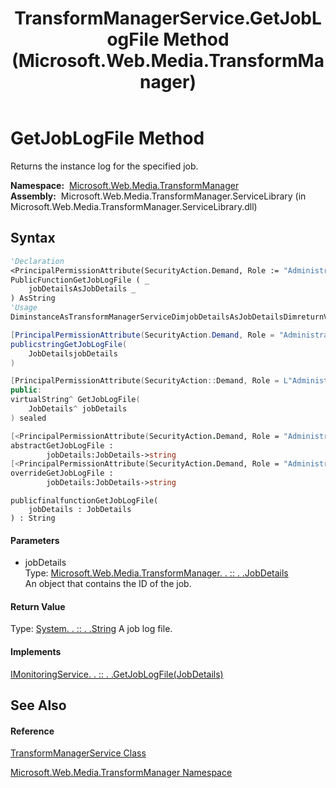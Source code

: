 ﻿---
title: TransformManagerService.GetJobLogFile Method  (Microsoft.Web.Media.TransformManager)
TOCTitle: GetJobLogFile Method
ms:assetid: M:Microsoft.Web.Media.TransformManager.TransformManagerService.GetJobLogFile(Microsoft.Web.Media.TransformManager.JobDetails)
ms:mtpsurl: https://msdn.microsoft.com/en-us/library/microsoft.web.media.transformmanager.transformmanagerservice.getjoblogfile(v=VS.90)
ms:contentKeyID: 35521032
ms.date: 06/14/2012
mtps_version: v=VS.90
f1_keywords:
- Microsoft.Web.Media.TransformManager.TransformManagerService.GetJobLogFile
dev_langs:
- CSharp
- JScript
- VB
- FSharp
- c++
api_location:
- Microsoft.Web.Media.TransformManager.ServiceLibrary.dll
api_name:
- Microsoft.Web.Media.TransformManager.TransformManagerService.GetJobLogFile
api_type:
- Managed
topic_type:
- apiref
- kbSyntax
product_family_name: VS
ROBOTS: INDEX,FOLLOW
---

# GetJobLogFile Method

Returns the instance log for the specified job.

**Namespace:**  [Microsoft.Web.Media.TransformManager](microsoft-web-media-transformmanager-namespace.md)  
**Assembly:**  Microsoft.Web.Media.TransformManager.ServiceLibrary (in Microsoft.Web.Media.TransformManager.ServiceLibrary.dll)

## Syntax

``` vb
'Declaration
<PrincipalPermissionAttribute(SecurityAction.Demand, Role := "Administrators")> _
PublicFunctionGetJobLogFile ( _
    jobDetailsAsJobDetails _
) AsString
'Usage
DiminstanceAsTransformManagerServiceDimjobDetailsAsJobDetailsDimreturnValueAsStringreturnValue = instance.GetJobLogFile(jobDetails)
```

``` csharp
[PrincipalPermissionAttribute(SecurityAction.Demand, Role = "Administrators")]
publicstringGetJobLogFile(
    JobDetailsjobDetails
)
```

``` c++
[PrincipalPermissionAttribute(SecurityAction::Demand, Role = L"Administrators")]
public:
virtualString^ GetJobLogFile(
    JobDetails^ jobDetails
) sealed
```

``` fsharp
[<PrincipalPermissionAttribute(SecurityAction.Demand, Role = "Administrators")>]
abstractGetJobLogFile : 
        jobDetails:JobDetails->string 
[<PrincipalPermissionAttribute(SecurityAction.Demand, Role = "Administrators")>]
overrideGetJobLogFile : 
        jobDetails:JobDetails->string
```

``` jscript
publicfinalfunctionGetJobLogFile(
    jobDetails : JobDetails
) : String
```

#### Parameters

  - jobDetails  
    Type: [Microsoft.Web.Media.TransformManager. . :: . .JobDetails](jobdetails-class-microsoft-web-media-transformmanager.md)  
    An object that contains the ID of the job.  

#### Return Value

Type: [System. . :: . .String](https://msdn.microsoft.com/en-us/library/s1wwdcbf\(v=vs.90\))  
A job log file.  

#### Implements

[IMonitoringService. . :: . .GetJobLogFile(JobDetails)](imonitoringservice-getjoblogfile-method-microsoft-web-media-transformmanager.md)  

## See Also

#### Reference

[TransformManagerService Class](transformmanagerservice-class-microsoft-web-media-transformmanager.md)

[Microsoft.Web.Media.TransformManager Namespace](microsoft-web-media-transformmanager-namespace.md)

